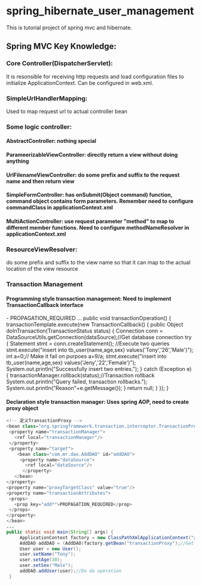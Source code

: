 # spring_hibernate_user_management
This is tutorial project of spring mvc and hibernate.

## Spring MVC Key Knowledge:
### Core Controller(DispatcherServlet):
  It is resonsible for receiving http requests and load configuration files to initialize ApplicationContext. Can be configured in web.xml.

### SimpleUrlHandlerMapping:
  Used to map request url to actual controller bean

### Some logic controller:
  #### AbstractController: nothing special
  #### ParameerizableViewController: directly return a view without doing anything
  #### UrlFilenameViewController: do some prefix and suffix to the request name and then return view
  #### SimpleFormController: has onSubmit(Object command) function, command object contains form parameters. Remember need to configure            commandClass in applicationContext.xml
  #### MultiActionController: use request parameter "method" to map to different member functions. Need to configure methodNameResolver in        applicationContext.xml
  
### ResourceViewResolver: 
  do some prefix and suffix to the view name so that it can map to the actual location of the view resource

### Transaction Management
  #### Programming style transaction management: Need to implement TransactionCallback interface
  <bean class="org.springframework.transaction.support.TransactionTemplate" id="transactionTemplate">
  - <property name="transactionManager">
      <ref bean="transactionManager"/>
    </property>
    <property name="propagationBehaviorName">
      <value>PROPAGATION_REQUIRED</value>
    </property>
  </bean>
  
  <!-- Declare transaction manager -->
  <bean class="org.springframework.jdbc.datasource.DataSourceTransactionManager" id="transactionManager">
    <property name="dataSource">
      <ref bean="dataSource"/>
  </property>
  </bean>

<!-- Inject transactionManager, transactionTemplate, dataSource for class TransactionExample-->
  <bean class="com.mr.transaction.TransactionExample" id="transactionExample">
    <property name="dataSource">
      <ref bean="dataSource"/>
  </property>
  <property name="transactionManager">
    <ref bean="transactionManager"/>
  </property>
  <property name="transactionTemplate">
    <ref bean="transactionTemplate"/>
  </property>
</bean>
...
 public void transactionOperation() {
        transactionTemplate.execute(new TransactionCallback() {
            public Object doInTransaction(TransactionStatus status) {
                Connection conn = DataSourceUtils.getConnection(dataSource);//Get database connection
                try {
                    Statement stmt = conn.createStatement();
                    //ִExecute two queries
                    stmt.execute("insert into tb_user(name,age,sex) values('Tony','26','Male')");
                    int a=0;// Make it fail on purpoes
                    a=9/a;
                    stmt.execute("insert into tb_user(name,age,sex) values('Jeny','22','Female')");
                    System.out.println("Successfully insert two entries.");
                } catch (Exception e) {
                    transactionManager.rollback(status);//Transaction rollback
                    System.out.println("Query failed, transaction rollbacks.");
                    System.out.println("Reason"+e.getMessage());
                }
                return null;
            }
        });
    }
    
   #### Declaration style transaction manager: Uses spring AOP, need to create proxy object
   ```Java
   <!-- 定义TransactionProxy -->
  <bean class="org.springframework.transaction.interceptor.TransactionProxyFactoryBean" id="transactionProxy">
    <property name="transactionManager">
      <ref local="transactionManager"/>
    </property>
    <property name="target">
       <bean class="com.mr.dao.AddDAO" id="addDAO">
        <property name="dataSource">
          <ref local="dataSource"/>
         </property>
      </bean>
  </property>
  <property name="proxyTargetClass" value="true"/>
  <property name="transactionAttributes">
    <props>
      <prop key="add*">PROPAGATION_REQUIRED</prop>
    </props>
  </property>
</bean>
...
 public static void main(String[] args) {
    	ApplicationContext factory = new ClassPathXmlApplicationContext("applicationContext.xml");  //Load config file
        AddDAO addDAO = (AddDAO)factory.getBean("transactionProxy");//Get proxy object
        User user = new User();
        user.setName("Tony");
        user.setAge(30);
        user.setSex("Male");
        addDAO.addUser(user);//ִDo da operation
    }
  ```

      
